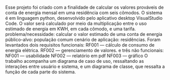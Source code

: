 Esse projeto foi criado com a finalidade de calcular os valores prováveis de conta de energia mensal em uma residência com seis cômodos. O sistema é em linguagem python, desenvolvido pelo aplicativo desktop VisualStudio Code.
 O valor será calculado por meio da multiplicação entre o uso estimado de energia em KWH, em cada cômodo, e uma tarifa.
  problema/necessidade: calcular o valor estimado de uma conta de energia
  público-alvo: população comum
  cenário de aplicação: residências.
Foram levantados dois requisitos funcionais:
RF001 — cálculo de consumo de energia elétrica. 
RF002 — gerenciamento de valores.
e três não funcionais: 
NF001 — usabilidade 
NF002 — relatório em pdf
NF003 — gráfico
O trabalho acompanha um diagrama de caso de uso, ressaltando as interações entre usuário e sistema, e um diagrama de classe, que ressalta a função de cada parte do sistema.
